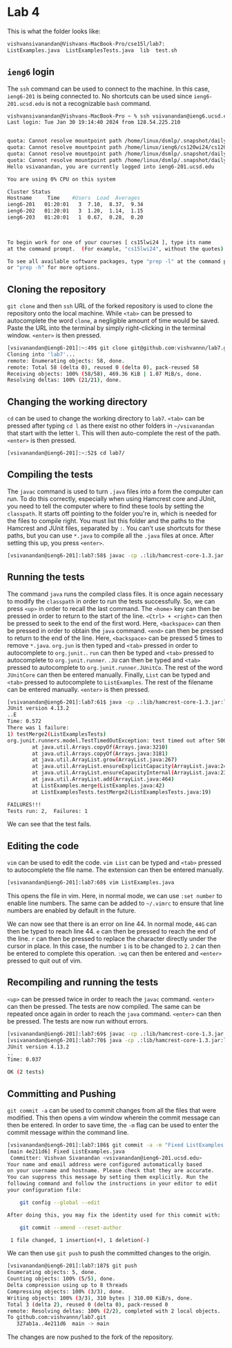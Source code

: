 # **Lab 4**

This is what the folder looks like:

```bash
vishvansivanandan@Vishvans-MacBook-Pro/cse15l/lab7:
ListExamples.java  ListExamplesTests.java  lib  test.sh
```

##  `ieng6` login

The `ssh` command can be used to connect to the machine. In this case, `ieng6-201` is being connected to. No shortcuts can be used since `ieng6-201.ucsd.edu` is not a recognizable `bash` command. 

```bash
vishvansivanandan@Vishvans-MacBook-Pro ~ % ssh vsivanandan@ieng6.ucsd.edu
Last login: Tue Jan 30 19:14:40 2024 from 128.54.225.210


quota: Cannot resolve mountpoint path /home/linux/dsmlp/.snapshot/daily.2024-01-12_0010: Stale file handle
quota: Cannot resolve mountpoint path /home/linux/ieng6/cs120wi24/cs120wi24dx/.snapshot/hourly.2024-01-29_1201: Stale file handle
quota: Cannot resolve mountpoint path /home/linux/dsmlp/.snapshot/daily.2024-02-04_0010: Stale file handle
quota: Cannot resolve mountpoint path /home/linux/dsmlp/.snapshot/daily.2024-02-05_0010: Stale file handle
Hello vsivanandan, you are currently logged into ieng6-201.ucsd.edu

You are using 0% CPU on this system

Cluster Status 
Hostname     Time    #Users  Load  Averages  
ieng6-201   01:20:01   3  7.10,  8.37,  9.34
ieng6-202   01:20:01   3  1.20,  1.14,  1.15
ieng6-203   01:20:01   1  0.67,  0.28,  0.20

 

To begin work for one of your courses [ cs15lwi24 ], type its name 
at the command prompt.  (For example, "cs15lwi24", without the quotes).

To see all available software packages, type "prep -l" at the command prompt,
or "prep -h" for more options.
```

## Cloning the repository

`git clone` and then `ssh` URL of the forked repository is used to clone the repository onto the local machine. While `<tab>` can be pressed to autocomplete the word `clone`, a negligible amount of time would be saved.
Paste the URL into the terminal by simply right-clicking in the terminal window. `<enter>` is then pressed.

```bash
[vsivanandan@ieng6-201]:~:49$ git clone git@github.com:vishvannn/lab7.git
Cloning into 'lab7'...
remote: Enumerating objects: 58, done.
remote: Total 58 (delta 0), reused 0 (delta 0), pack-reused 58
Receiving objects: 100% (58/58), 469.36 KiB | 1.07 MiB/s, done.
Resolving deltas: 100% (21/21), done.
```

## Changing the working directory

`cd` can be used to change the working directory to `lab7`. `<tab>` can be pressed after typing `cd l` as there exist no other folders in `~/vsivanandan` that start with the letter `l`. This will then auto-complete the rest of the path. `<enter>` is then pressed.

```bash
[vsivanandan@ieng6-201]:~:52$ cd lab7/
```

## Compiling the tests 

The `javac` command is used to turn `.java` files into a form the computer can run. To do this correctly, especially when using Hamcrest core and JUnit, you need to tell the computer where to find these tools by setting the `classpath`. It starts off pointing to the folder you're in, which is needed for the files to compile right. You must list this folder and the paths to the Hamcrest and JUnit files, separated by `:`. You can't use shortcuts for these paths, but you can use `*.java` to compile all the `.java` files at once. After setting this up, you press `<enter>`.
```bash
[vsivanandan@ieng6-201]:lab7:58$ javac -cp .:lib/hamcrest-core-1.3.jar:lib/junit-4.13.2.jar *.java
```

## Running the tests

The command `java` runs the compiled class files. It is once again necessary to modify the `classpath` in order to run the tests successfully. So, we can press `<up>` in order to recall the last command. The `<home>` key can then be pressed in order to return to the 
start of the line. `<Ctrl> + <right>` can then be pressed to seek to the end of the first word. Here, `<backspace>` can then be pressed in order to obtain the `java` command. `<end>` can then be pressed to return to the end of the line. Here, `<backspace>` can be pressed 5 times
to remove `*.java`. `org.jun` is then typed and `<tab>` pressed in order to autocomplete to `org.junit.`. `run` can then be typed and `<tab>` pressed to autocomplete to `org.junit.runner`. `.JU` can then be typed and `<tab>` pressed to autocomplete to `org.junit.runner.JUnitCo`. The 
rest of the word `JUnitCore` can then be entered manually. Finally, `List` can be typed and `<tab>` pressed to autocomplete to `ListExamples`. The rest of the filename can be entered manually. `<enter>` is then pressed.

```bash
[vsivanandan@ieng6-201]:lab7:61$ java -cp .:lib/hamcrest-core-1.3.jar:lib/junit-4.13.2.jar org.junit.runner.JUnitCore ListExamplesTests
JUnit version 4.13.2
..E
Time: 0.572
There was 1 failure:
1) testMerge2(ListExamplesTests)
org.junit.runners.model.TestTimedOutException: test timed out after 500 milliseconds
        at java.util.Arrays.copyOf(Arrays.java:3210)
        at java.util.Arrays.copyOf(Arrays.java:3181)
        at java.util.ArrayList.grow(ArrayList.java:267)
        at java.util.ArrayList.ensureExplicitCapacity(ArrayList.java:241)
        at java.util.ArrayList.ensureCapacityInternal(ArrayList.java:233)
        at java.util.ArrayList.add(ArrayList.java:464)
        at ListExamples.merge(ListExamples.java:42)
        at ListExamplesTests.testMerge2(ListExamplesTests.java:19)

FAILURES!!!
Tests run: 2,  Failures: 1
```

We can see that the test fails.

## Editing the code

`vim` can be used to edit the code. `vim List` can be typed and `<tab>` pressed to autocomplete the file name. The extension can then be entered manually.

```bash
[vsivanandan@ieng6-201]:lab7:68$ vim ListExamples.java
```
This opens the file in vim. Here, in normal mode, we can use `:set number` to enable line numbers. The same can be added to `~/.vimrc` to ensure that line numbers are enabled by default in the future.

We can now see that there is an error on line 44. In normal mode, `44G` can then be typed to reach line 44. `e` can then be pressed to reach the end of the line. `r` can then be pressed to replace the character directly under the cursor in place. In this case, the number `1` is to be changed to `2`.
`2` can then be entered to complete this operation. `:wq` can then be entered and `<enter>` pressed to quit out of vim.


## Recompiling and running the tests

`<up>` can be pressed twice in order to reach the `javac` command. `<enter>` can then be pressed. The tests are now compiled.
The same can be repeated once again in order to reach the `java` command. `<enter>` can then be pressed. The tests are now run without errors.

```bash
[vsivanandan@ieng6-201]:lab7:69$ javac -cp .:lib/hamcrest-core-1.3.jar:lib/junit-4.13.2.jar *.java
[vsivanandan@ieng6-201]:lab7:70$ java -cp .:lib/hamcrest-core-1.3.jar:lib/junit-4.13.2.jar org.junit.runner.JUnitCore ListExamplesTests
JUnit version 4.13.2
..
Time: 0.037

OK (2 tests)
```


## Committing and Pushing

`git commit -a` can be used to commit changes from all the files that were modified. This then opens a vim window wherein the commit message can then be entered. In order to save time, the `-m` flag can be used to enter the commit message within the command line.

```bash
[vsivanandan@ieng6-201]:lab7:186$ git commit -a -m "Fixed ListExamples.java"
[main 4e211d6] Fixed ListExamples.java
 Committer: Vishvan Sivanandan <vsivanandan@ieng6-201.ucsd.edu>
Your name and email address were configured automatically based
on your username and hostname. Please check that they are accurate.
You can suppress this message by setting them explicitly. Run the
following command and follow the instructions in your editor to edit
your configuration file:

    git config --global --edit

After doing this, you may fix the identity used for this commit with:

    git commit --amend --reset-author

 1 file changed, 1 insertion(+), 1 deletion(-)
```

We can then use `git push` to push the committed changes to the origin. 

```bash
[vsivanandan@ieng6-201]:lab7:187$ git push
Enumerating objects: 5, done.
Counting objects: 100% (5/5), done.
Delta compression using up to 8 threads
Compressing objects: 100% (3/3), done.
Writing objects: 100% (3/3), 310 bytes | 310.00 KiB/s, done.
Total 3 (delta 2), reused 0 (delta 0), pack-reused 0
remote: Resolving deltas: 100% (2/2), completed with 2 local objects.
To github.com:vishvannn/lab7.git
   327ab1a..4e211d6  main -> main
```

The changes are now pushed to the fork of the repository.
